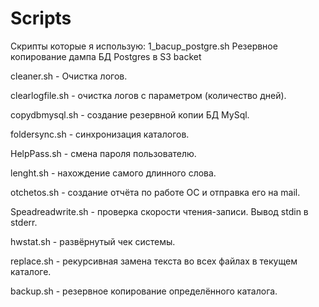 # Scripts
Скрипты которые я использую:
1_bacup_postgre.sh Резервное копирование дампа БД Postgres в S3 backet

cleaner.sh - Очистка логов.

clearlogfile.sh - очистка логов с параметром (количество дней).

copydbmysql.sh - создание резервной копии БД MySql.

foldersync.sh - синхронизация каталогов.

HelpPass.sh - смена пароля пользователю.

lenght.sh - нахождение самого длинного слова.

otchetos.sh - создание отчёта по работе ОС и отправка его на mail.

Speadreadwrite.sh - проверка скорости чтения-записи. Вывод stdin в stderr.

hwstat.sh - развёрнутый чек системы.

replace.sh - рекурсивная замена текста во всех файлах в текущем каталоге.

backup.sh - резервное копирование определённого каталога.
